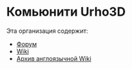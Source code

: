 # Комьюнити Urho3D

Эта организация содержит:
* [Форум](https://github.com/urho3d-community/discussions/discussions)
* [Wiki](https://github.com/urho3d-community/wiki/wiki)
* [Архив англоязычной Wiki](https://github.com/urho3d-community/wiki-archive/wiki)
